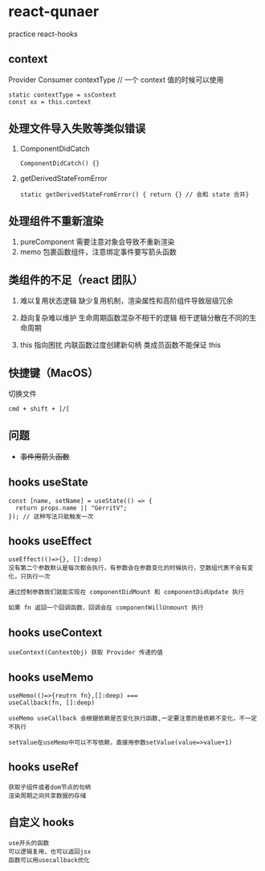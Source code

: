 # react-qunaer

practice react-hooks

## context

Provider
Consumer
contextType // 一个 context 值的时候可以使用

    static contextType = ssContext
    const xx = this.context

## 处理文件导入失败等类似错误

1.  ComponentDidCatch

        ComponentDidCatch() {}

2.  getDerivedStateFromError

        static getDerivedStateFromError() { return {} // 会和 state 合并}

## 处理组件不重新渲染

1. pureComponent 需要注意对象会导致不重新渲染
2. memo 包裹函数组件，注意绑定事件要写箭头函数

## 类组件的不足（react 团队）

1. 难以复用状态逻辑
   缺少复用机制，渲染属性和高阶组件导致层级冗余

2. 趋向复杂难以维护
   生命周期函数混杂不相干的逻辑
   相干逻辑分散在不同的生命周期

3. this 指向困扰
   内联函数过度创建新句柄
   类成员函数不能保证 this

## 快捷键（MacOS）

切换文件

    cmd + shift + ]/[

## 问题

- ~~事件用箭头函数~~

## hooks useState

    const [name, setName] = useState(() => {
      return props.name || "GerritV";
    }); // 这种写法只能触发一次

## hooks useEffect

    useEffect(()=>{}, []:deep)
    没有第二个参数默认是每次都会执行，有参数会在参数变化的时候执行，空数组代表不会有变化，只执行一次

    通过控制参数我们就能实现在 componentDidMount 和 componentDidUpdate 执行

    如果 fn 返回一个回调函数，回调会在 componentWillUnmount 执行

## hooks useContext

    useContext(ContextObj) 获取 Provider 传递的值

## hooks useMemo

    useMemo(()=>{reutrn fn},[]:deep) ===
    useCallback(fn, []:deep)

    useMemo useCallback 会根据依赖是否变化执行函数,一定要注意的是依赖不变化，不一定不执行

    setValue在useMemo中可以不写依赖，直接用参数setValue(value=>value+1)
    
## hooks useRef

    获取子组件或者dom节点的句柄
    渲染周期之间共享数据的存储
    
## 自定义 hooks

    use开头的函数
    可以逻辑复用，也可以返回jsx
    函数可以用usecallback优化 
